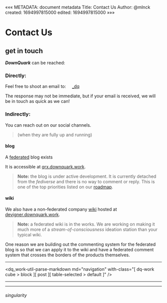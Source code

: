 «««
METADATA: document metadata
Title: Contact Us
Author: @mlnck
created: 1694997815000
edited: 1694997815000
»»»
<hgroup>
  <h1>Contact Us</h1>
  <h2>get in touch</h2>
</hgroup>

_**DownQuark**_ can be reached:

### Directly:
Feel free to shoot an email to:
&nbsp;&nbsp;&nbsp;&nbsp;[_dq](mailto:website@downquark.work)

The response may not be immediate, but if your email is received, we will be in touch as quick as we can!

### Indirectly:
You can reach out on our social channels.
> (when they are fully up and running)

#### blog
A [federated](https://en.wikipedia.org/wiki/Fediverse) blog exists

It is accessible at [qrx.downquark.work](https://qrx.downquark.work/).
> **Note:** the blog is under active development.
> It is currently detached from the _fediverse_ and there is no way to comment or reply.
> This is one of the top priorities listed on our [roadmap](/?about_website-tasks).

#### wiki
We also have a non-federated company [wiki](https://en.wikipedia.org/wiki/Wiki) hosted at [devigner.downquark.work](https://devigner.downquark.work).
> **Note:** a federated wiki is in the works.
> We are working on making it much more of a _stream-of-consciousness_ ideation station than your typical wiki.

One reason we are building out the commenting system for the federated blog is so that we can apply it to the wiki and have a federated comment system that crosses the borders of the products themselves.

---

<dq_work-util-parse-markdown
  md="navigation"
  with-class="[ dq-work cube > block ][ post ][ table-selected > default ]" />
<hr><hr>

<footer>
  <h6>singularity</h6>
</footer>